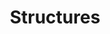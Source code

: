 ---
id: structures
title: Structures
hide_title: true
hide_table_of_contents: false
sidebar_label: Structures
---